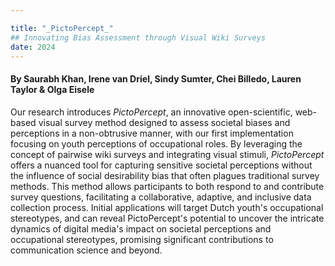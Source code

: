 ```yaml
---

title: "_PictoPercept_"
## Innovating Bias Assessment through Visual Wiki Surveys
date: 2024
---
```


#### By Saurabh Khan, Irene van Driel, Sindy Sumter, Chei Billedo, Lauren Taylor & Olga Eisele

Our research introduces _PictoPercept_, an innovative open-scientific, web-based visual survey method designed to assess societal biases and perceptions in a non-obtrusive manner, with our first implementation focusing on youth perceptions of occupational roles. By leveraging the concept of pairwise wiki surveys and integrating visual stimuli, _PictoPercept_ offers a nuanced tool for capturing sensitive societal perceptions without the influence of social desirability bias that often plagues traditional survey methods. This method allows participants to both respond to and contribute survey questions, facilitating a collaborative, adaptive, and inclusive data collection process. Initial applications will target Dutch youth's occupational stereotypes, and can reveal PictoPercept's potential to uncover the intricate dynamics of digital media's impact on societal perceptions and occupational stereotypes, promising significant contributions to communication science and beyond.
